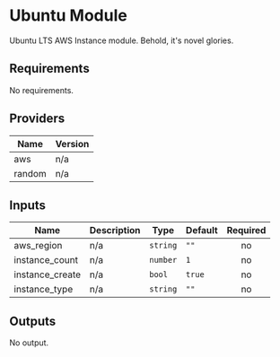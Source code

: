 # Ubuntu Module

Ubuntu LTS AWS Instance module. Behold, it's novel glories. 

<!-- BEGINNING OF PRE-COMMIT-TERRAFORM DOCS HOOK -->
## Requirements

No requirements.

## Providers

| Name | Version |
|------|---------|
| aws | n/a |
| random | n/a |

## Inputs

| Name | Description | Type | Default | Required |
|------|-------------|------|---------|:--------:|
| aws\_region | n/a | `string` | `""` | no |
| instance\_count | n/a | `number` | `1` | no |
| instance\_create | n/a | `bool` | `true` | no |
| instance\_type | n/a | `string` | `""` | no |

## Outputs

No output.

<!-- END OF PRE-COMMIT-TERRAFORM DOCS HOOK -->